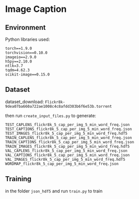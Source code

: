 # Image Caption

## Environment
Python libraries used:
```shell
torch==1.9.0
torchvision==0.10.0
imageio==2.9.0
h5py==2.10.0
ntlk=3.7
tqdm=4.62.3
scikit-image==0.15.0
```
## Dataset
dataset_download: `Flickr8k-9dea07ba660a722ae1008c4c8afdd303b6f6e53b.torrent`

then run `create_input_files.py` to generate:
```shell
TEST_CAPLENS_flickr8k_5_cap_per_img_5_min_word_freq.json
TEST_CAPTIONS_flickr8k_5_cap_per_img_5_min_word_freq.json
TEST_IMAGES_flickr8k_5_cap_per_img_5_min_word_freq.hdf5
TRAIN_CAPLENS_flickr8k_5_cap_per_img_5_min_word_freq.json
TRAIN_CAPTIONS_flickr8k_5_cap_per_img_5_min_word_freq.json
TRAIN_IMAGES_flickr8k_5_cap_per_img_5_min_word_freq.hdf5
VAL_CAPLENS_flickr8k_5_cap_per_img_5_min_word_freq.json
VAL_CAPTIONS_flickr8k_5_cap_per_img_5_min_word_freq.json
VAL_IMAGES_flickr8k_5_cap_per_img_5_min_word_freq.hdf5
WORDMAP_flickr8k_5_cap_per_img_5_min_word_freq.json
```
## Training
in the folder `json_hdf5` and run `train.py` to train
